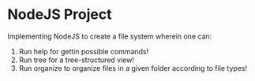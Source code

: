 # NodeJS Project
Implementing NodeJS to create a file system wherein one can:
1. Run help for gettin possible commands!
2. Run tree for a tree-structured view!
3. Run organize to organize files in a given folder according to file types!